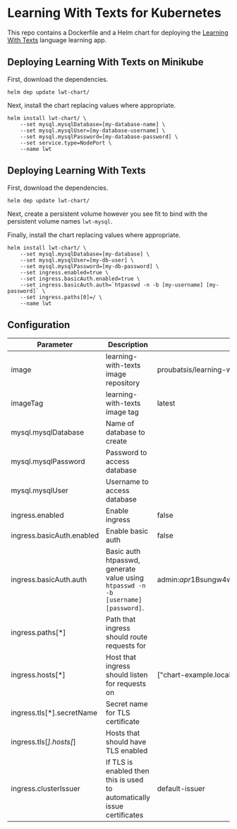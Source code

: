 # Learning With Texts for Kubernetes

This repo contains a Dockerfile and a Helm chart for deploying the [Learning With Texts](http://lwt.sourceforge.net/) language learning app.

## Deploying Learning With Texts on Minikube

First, download the dependencies.

```
helm dep update lwt-chart/
```

Next, install the chart replacing values where appropriate.

```
helm install lwt-chart/ \
    --set mysql.mysqlDatabase=[my-database-name] \
    --set mysql.mysqlUser=[my-database-username] \
    --set mysql.mysqlPassword=[my-database-password] \
    --set service.type=NodePort \
    --name lwt
```

## Deploying Learning With Texts

First, download the dependencies.

```
helm dep update lwt-chart/
```

Next, create a persistent volume however you see fit to bind with the persistent volume names `lwt-mysql`.

Finally, install the chart replacing values where appropriate.

```
helm install lwt-chart/ \
    --set mysql.mysqlDatabase=[my-database] \
    --set mysql.mysqlUser=[my-db-user] \
    --set mysql.mysqlPassword=[my-db-password] \
    --set ingress.enabled=true \
    --set ingress.basicAuth.enabled=true \
    --set ingress.basicAuth.auth=`htpasswd -n -b [my-username] [my-password]` \
    --set ingress.paths[0]=/ \
    --name lwt
```

## Configuration

| Parameter                 | Description                                                                       | Default                                     |
|---------------------------|-----------------------------------------------------------------------------------|---------------------------------------------|
| image                     | learning-with-texts image repository                                              | proubatsis/learning-with-texts              |
| imageTag                  | learning-with-texts image tag                                                     | latest                                      |
| mysql.mysqlDatabase       | Name of database to create                                                        |                                             |
| mysql.mysqlPassword       | Password to access database                                                       |                                             |
| mysql.mysqlUser           | Username to access database                                                       |                                             |
| ingress.enabled           | Enable ingress                                                                    | false                                       |
| ingress.basicAuth.enabled | Enable basic auth                                                                 | false                                       |
| ingress.basicAuth.auth    | Basic auth htpasswd, generate value using `htpasswd -n -b [username] [password]`. | admin:$apr1$Bsungw4w$d1B3tEUHG2J47rVjG9Yij0 |
| ingress.paths[*]          | Path that ingress should route requests for                                       |                                             |
| ingress.hosts[*]          | Host that ingress should listen for requests on                                   | ["chart-example.local"]                     |
| ingress.tls[*].secretName | Secret name for TLS certificate                                                   |                                             |
| ingress.tls[*].hosts[*]   | Hosts that should have TLS enabled                                                |                                             |
| ingress.clusterIssuer     | If TLS is enabled then this is used to automatically issue certificates           | default-issuer                              |
